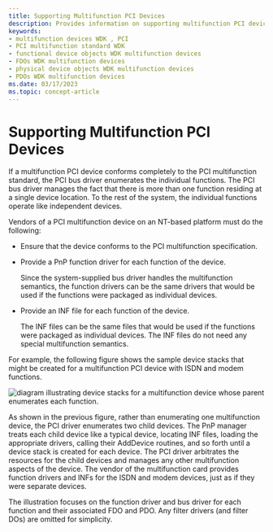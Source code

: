 ```yaml
---
title: Supporting Multifunction PCI Devices
description: Provides information on supporting multifunction PCI devices.
keywords:
- multifunction devices WDK , PCI
- PCI multifunction standard WDK
- functional device objects WDK multifunction devices
- FDOs WDK multifunction devices
- physical device objects WDK multifunction devices
- PDOs WDK multifunction devices
ms.date: 03/17/2023
ms.topic: concept-article
---
```


# Supporting Multifunction PCI Devices

If a multifunction PCI device conforms completely to the PCI multifunction standard, the PCI bus driver enumerates the individual functions. The PCI bus driver manages the fact that there is more than one function residing at a single device location. To the rest of the system, the individual functions operate like independent devices.

Vendors of a PCI multifunction device on an NT-based platform must do the following:

- Ensure that the device conforms to the PCI multifunction specification.

- Provide a PnP function driver for each function of the device.

    Since the system-supplied bus driver handles the multifunction semantics, the function drivers can be the same drivers that would be used if the functions were packaged as individual devices.

- Provide an INF file for each function of the device.

    The INF files can be the same files that would be used if the functions were packaged as individual devices. The INF files do not need any special multifunction semantics.

For example, the following figure shows the sample device stacks that might be created for a multifunction PCI device with ISDN and modem functions.

![diagram illustrating device stacks for a multifunction device whose parent enumerates each function.](images/mf-indep.png)

As shown in the previous figure, rather than enumerating one multifunction device, the PCI driver enumerates two child devices. The PnP manager treats each child device like a typical device, locating INF files, loading the appropriate drivers, calling their AddDevice routines, and so forth until a device stack is created for each device. The PCI driver arbitrates the resources for the child devices and manages any other multifunction aspects of the device. The vendor of the multifunction card provides function drivers and INFs for the ISDN and modem devices, just as if they were separate devices.

The illustration focuses on the function driver and bus driver for each function and their associated FDO and PDO. Any filter drivers (and filter DOs) are omitted for simplicity.
